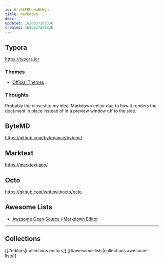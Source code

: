 ```yaml
---
id: 6rlG8PRhhxwHkHgn
title: Markdown
desc: ''
updated: 1626637261836
created: 1626637261836
---
```


## Typora

<https://typora.io/>

### Themes

- [Official Themes](https://theme.typora.io/)

### Thoughts

Probably the closest to my ideal Markdown editor due to how it renders the document in place instead of in a preview window off to the side.

## ByteMD

<https://github.com/bytedance/bytemd>

## Marktext

<https://marktext.app/>

## Octo

<https://github.com/writewithocto/octo>

## Awesome Lists

- [Awesome Open Source / Markdown Editor](https://awesomeopensource.com/projects/markdown-editor)

----

## Collections

[[#editors|collections.editors]]
[[#awesome-lists|collections.awesome-lists]]

